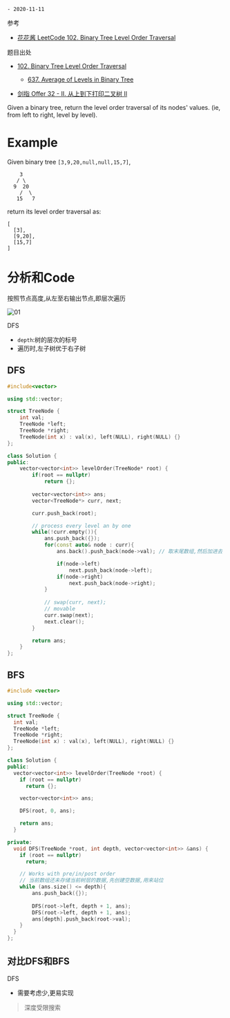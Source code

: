 ```
- 2020-11-11
```

参考
- [花花酱 LeetCode 102. Binary Tree Level Order Traversal](http://zxi.mytechroad.com/blog/leetcode/leetcode-102-binary-tree-level-order-traversal/)



题目出处

- [102. Binary Tree Level Order Traversal](https://leetcode-cn.com/problems/binary-tree-level-order-traversal/)
  - [637. Average of Levels in Binary Tree](https://leetcode-cn.com/problems/average-of-levels-in-binary-tree/)

- [剑指 Offer 32 - II. 从上到下打印二叉树 II](https://leetcode-cn.com/problems/cong-shang-dao-xia-da-yin-er-cha-shu-ii-lcof/)

Given a binary tree, return the level order traversal of its nodes' values. (ie, from left to right, level by level).

# Example

Given binary tree `[3,9,20,null,null,15,7]`,

```
    3
   / \
  9  20
    /  \
   15   7
```

return its level order traversal as:

```
[
  [3],
  [9,20],
  [15,7]
]
```

# 分析和Code

按照节点高度,从左至右输出节点,即层次遍历

![01](images/01.png)

DFS

- `depth`:树的层次的标号
- 遍历时,左子树优于右子树

## DFS

```C++
#include<vector>

using std::vector;

struct TreeNode {
    int val;
    TreeNode *left;
    TreeNode *right;
    TreeNode(int x) : val(x), left(NULL), right(NULL) {}
};

class Solution {
public:
    vector<vector<int>> levelOrder(TreeNode* root) {
		if(root == nullptr)
            return {};
        
        vector<vector<int>> ans;
        vector<TreeNode*> curr, next;

        curr.push_back(root);

        // process every level an by one
        while(!curr.empty()){
            ans.push_back({});
            for(const auto& node : curr){
                ans.back().push_back(node->val); // 取末尾数组,然后加进去

                if(node->left)
                    next.push_back(node->left);
                if(node->right)
                    next.push_back(node->right);
            }
            
            // swap(curr, next);
            // movable
            curr.swap(next); 
            next.clear();
        }

        return ans;
    }
};
```

## BFS

```C++
#include <vector>

using std::vector;

struct TreeNode {
  int val;
  TreeNode *left;
  TreeNode *right;
  TreeNode(int x) : val(x), left(NULL), right(NULL) {}
};

class Solution {
public:
  vector<vector<int>> levelOrder(TreeNode *root) {
    if (root == nullptr)
      return {};

    vector<vector<int>> ans;

    DFS(root, 0, ans);

    return ans;
  }

private:
  void DFS(TreeNode *root, int depth, vector<vector<int>> &ans) {
    if (root == nullptr)
      return;

    // Works with pre/in/post order
    // 当前数组还未存储当前树层的数据,先创建空数据,用来站位
    while (ans.size() <= depth){
        ans.push_back({});
        
        DFS(root->left, depth + 1, ans);
        DFS(root->left, depth + 1, ans);
        ans[depth].push_back(root->val);
    }      
  }
};
```

## 对比DFS和BFS

DFS

- 需要考虑少,更易实现

> 深度受限搜索